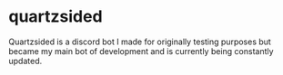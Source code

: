 # quartzsided

Quartzsided is a discord bot I made for originally testing purposes but became my main bot of development and is currently being constantly updated.
